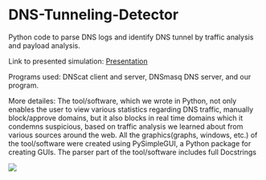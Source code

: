 # DNS-Tunneling-Detector
Python code to parse DNS logs and identify DNS tunnel by
traffic analysis and payload analysis.

Link to presented simulation: <a href="https://github.com/o500/DNS-Tunneling-Detector/blob/64c03581019011b0d5f0cb1f618c1925156bb887/DNS%20TUNNELING%20DETECTOR.pdf">Presentation</a>

Programs used: DNScat client and server, DNSmasq DNS server, and our program.

More detailes:
The tool/software, which we wrote in Python, not only enables the user
to view various statistics regarding DNS traffic, manually block/approve
domains, but it also blocks in real time domains which it condemns
suspicious, based on traffic analysis we learned about from various
sources around the web.
All the graphics(graphs, windows, etc.) of the tool/software were created
using PySimpleGUI, a Python package for creating GUIs.
The parser part of the tool/software includes full Docstrings

<img src="https://github.com/o500/DNS-Tunneling-Detector/blob/78a71533eff85116c1a63fe30611fc166c2d3528/Detector.JPG">
